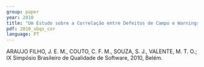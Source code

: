```yaml
---
group: paper
year: 2010
title: "Um Estudo sobre a Correlação entre Defeitos de Campo e Warnings Reportados por uma Ferramenta de Análise Estática"
pdf: 2010_sbqs_cor
language: PT
---
```


ARAUJO FILHO, J. E. M., COUTO, C. F. M., SOUZA, S. J., VALENTE, M. T. O.; IX Simpósio Brasileiro de Qualidade de Software, 2010, Belém.

